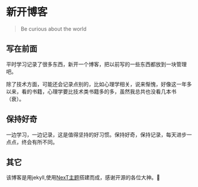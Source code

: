 # 新开博客

> Be curious about the world

## 写在前面

平时学习记录了很多东西，新开一个博客，把以前写的一些东西都放到一块管理吧。

除了技术方面，可能还会记录点别的，比如心理学相关，说来惭愧，好像这一年多以来，看的书籍，心理学要比技术类书籍多的多，虽然我总共也没看几本书（衰）。

## 保持好奇

一边学习，一边记录，这是值得坚持的好习惯。保持好奇，保持记录，每天进步一点点，终会有所不同。

## 其它
该博客是用jekyll,使用[NexT主题](http://simpleyyt.github.io/jekyll-theme-next/)搭建而成，感谢开源的各位大神。